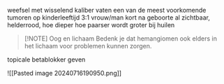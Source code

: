weefsel met wisselend kaliber vaten
een van de meest voorkomende tumoren op kinderleeftijd
3:1 vrouw/man
kort na geboorte al zichtbaar, helderrood, hoe dieper hoe paarser
wordt groter bij huilen

> [!NOTE] Oog en lichaam
> Bedenk je dat hemangiomen ook elders in het lichaam voor problemen kunnen zorgen.

topicale betablokker geven

![[Pasted image 20240716190950.png]]

